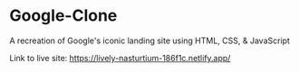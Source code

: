 # Google-Clone
A recreation of Google's iconic landing site using HTML, CSS, &amp; JavaScript

Link to live site: https://lively-nasturtium-186f1c.netlify.app/

